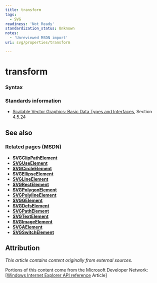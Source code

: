 ```yaml
---
title: transform
tags:
  - SVG
readiness: 'Not Ready'
standardization_status: Unknown
notes:
  - 'Unreviewed MSDN import'
uri: svg/properties/transform

---
```

# transform

### Syntax

### Standards information

-   [Scalable Vector Graphics: Basic Data Types and Interfaces](http://go.microsoft.com/fwlink/p/?linkid=204732), Section 4.5.24

## See also

### Related pages (MSDN)

-   [**SVGClipPathElement**](/svg/elements/clipPath)
-   [**SVGUseElement**](/svg/elements/use)
-   [**SVGCircleElement**](/svg/elements/circle)
-   [**SVGEllipseElement**](/svg/elements/ellipse)
-   [**SVGLineElement**](/svg/elements/line)
-   [**SVGRectElement**](/svg/elements/rect)
-   [**SVGPolygonElement**](/svg/elements/polygon)
-   [**SVGPolylineElement**](/svg/elements/polyline)
-   [**SVGGElement**](/svg/elements/g)
-   [**SVGDefsElement**](/svg/elements/defs)
-   [**SVGPathElement**](/svg/elements/path)
-   [**SVGTextElement**](/svg/elements/text)
-   [**SVGImageElement**](/svg/elements/image)
-   [**SVGAElement**](/svg/elements/a)
-   [**SVGSwitchElement**](/svg/elements/switch)

## Attribution

*This article contains content originally from external sources.*

Portions of this content come from the Microsoft Developer Network: [[Windows Internet Explorer API reference](http://msdn.microsoft.com/en-us/library/ie/hh828809%28v=vs.85%29.aspx) Article]


